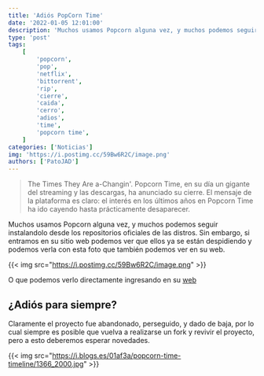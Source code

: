 ```yaml
---
title: 'Adiós PopCorn Time'
date: '2022-01-05 12:01:00'
description: 'Muchos usamos Popcorn alguna vez, y muchos podemos seguir instalandolo desde los repositorios oficiales de las distros.'
type: 'post'
tags:
    [
        'popcorn',
        'pop',
        'netflix',
        'bittorrent',
        'rip',
        'cierre',
        'caida',
        'cerro',
        'adios',
        'time',
        'popcorn time',
    ]
categories: ['Noticias']
img: 'https://i.postimg.cc/59Bw6R2C/image.png'
authors: ['PatoJAD']
---
```


> The Times They Are a-Changin'. Popcorn Time, en su día un gigante del streaming y las descargas, ha anunciado su cierre. El mensaje de la plataforma es claro: el interés en los últimos años en Popcorn Time ha ido cayendo hasta prácticamente desaparecer.

Muchos usamos Popcorn alguna vez, y muchos podemos seguir instalandolo desde los repositorios oficiales de las distros. Sin embargo, si entramos en su sitio web podemos ver que ellos ya se están despidiendo y podemos verla con esta foto que también podemos ver en su web.

{{< img src="https://i.postimg.cc/59Bw6R2C/image.png" >}}

O que podemos verlo directamente ingresando en su [web](https://popcorn-time.tw/)

## ¿Adiós para siempre?

Claramente el proyecto fue abandonado, perseguido, y dado de baja, por lo cual siempre es posible que vuelva a realizarse un fork y revivir el proyecto, pero a esto deberemos esperar novedades.

{{< img src="https://i.blogs.es/01af3a/popcorn-time-timeline/1366_2000.jpg" >}}
